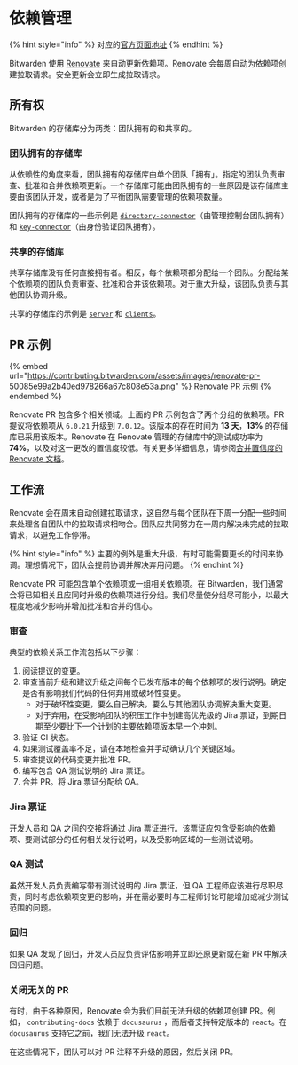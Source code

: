 # 依赖管理

{% hint style="info" %}
对应的[官方页面地址](https://contributing.bitwarden.com/contributing/dependencies/)
{% endhint %}

Bitwarden 使用 [Renovate](https://www.mend.io/renovate/) 来自动更新依赖项。Renovate 会每周自动为依赖项创建拉取请求。安全更新会立即生成拉取请求。

## 所有权​ <a href="#ownership" id="ownership"></a>

Bitwarden 的存储库分为两类：团队拥有的和共享的。

### 团队拥有的存储库​ <a href="#team-owned-repositories" id="team-owned-repositories"></a>

从依赖性的角度来看，团队拥有的存储库由单个团队「拥有」。指定的团队负责审查、批准和合并依赖项更新。一个存储库可能由团队拥有的一些原因是该存储库主要由该团队开发，或者是为了平衡团队需要管理的依赖项数量。

团队拥有的存储库的一些示例是 [`directory-connector`](https://github.com/bitwarden/directory-connector)（由管理控制台团队拥有）和 [`key-connector`](https://github.com/bitwarden/key-connector/)（由身份验证团队拥有）。

### 共享的存储库​ <a href="#shared-repositories" id="shared-repositories"></a>

共享存储库没有任何直接拥有者。相反，每个依赖项都分配给一个团队。分配给某个依赖项的团队负责审查、批准和合并该依赖项。对于重大升级，该团队负责与其他团队协调升级。

共享的存储库的示例是 [`server`](https://github.com/bitwarden/server/) 和 [`clients`](https://github.com/bitwarden/clients/)。

## PR 示例​ <a href="#example-pr" id="example-pr"></a>

{% embed url="https://contributing.bitwarden.com/assets/images/renovate-pr-50085e99a2b40ed978266a67c808e53a.png" %}
Renovate PR 示例
{% endembed %}

Renovate PR 包含多个相关领域。上面的 PR 示例包含了两个分组的依赖项。PR 提议将依赖项从 `6.0.21` 升级到 `7.0.12`。该版本的存在时间为 **13 天**，**13%** 的存储库已采用该版本。Renovate 在 Renovate 管理的存储库中的测试成功率为 **74%**，以及对这一更改的置信度较低。有关更多详细信息，请参阅[合并置信度的 Renovate 文档](https://docs.renovatebot.com/merge-confidence/)。

## 工作流 <a href="#workflow" id="workflow"></a>

Renovate 会在周末自动创建拉取请求，这自然与每个团队在下周一分配一些时间来处理各自团队中的拉取请求相吻合。团队应共同努力在一周内解决未完成的拉取请求，以避免工作停滞。

{% hint style="info" %}
主要的例外是重大升级，有时可能需要更长的时间来协调。理想情况下，团队会提前协调并解决弃用问题。
{% endhint %}

Renovate PR 可能包含单个依赖项或一组相关依赖项。在 Bitwarden，我们通常会将已知相关且应同时升级的依赖项进行分组。我们尽量使分组尽可能小，以最大程度地减少影响并增加批准和合并的信心。

### 审查 <a href="#review" id="review"></a>

典型的依赖关系工作流包括以下步骤：

1. 阅读提议的变更。
2. 审查当前升级和建议升级之间每个已发布版本的每个依赖项的发行说明。确定是否有影响我们代码的任何弃用或破坏性变更。
   * 对于破坏性变更，要么自己解决，要么与其他团队协调解决重大变更。
   * 对于弃用，在受影响团队的积压工作中创建高优先级的 Jira 票证，到期日期至少要比下一个计划的主要依赖项版本早一个冲刺。
3. 验证 CI 状态。
4. 如果测试覆盖率不足，请在本地检查并手动确认几个关键区域。
5. 审查提议的代码变更并批准 PR。
6. 编写包含 QA 测试说明的 Jira 票证。
7. 合并 PR。将 Jira 票证分配给 QA。

### Jira 票证 <a href="#jira-ticket" id="jira-ticket"></a>

开发人员和 QA 之间的交接将通过 Jira 票证进行。该票证应包含受影响的依赖项、要测试部分的任何相关发行说明，以及受影响区域的一些测试说明。

### QA 测试​ <a href="#qa-testing" id="qa-testing"></a>

虽然开发人员负责编写带有测试说明的 Jira 票证，但 QA 工程师应该进行尽职尽责，同时考虑依赖项变更的影响，并在需必要时与工程师讨论可能增加或减少测试范围的问题。

### 回归 <a href="#reverting" id="reverting"></a>

如果 QA 发现了回归，开发人员应负责评估影响并立即还原更新或在新 PR 中解决回归问题。

### 关闭无关的 PR <a href="#closing-irrelevant-prs" id="closing-irrelevant-prs"></a>

有时，由于各种原因，Renovate 会为我们目前无法升级的依赖项创建 PR。例如， `contributing-docs` 依赖于 `docusaurus` ，而后者支持特定版本的 `react`。在 `docusaurus` 支持它之前，我们无法升级 `react`。

在这些情况下，团队可以对 PR 注释不升级的原因，然后关闭 PR。
